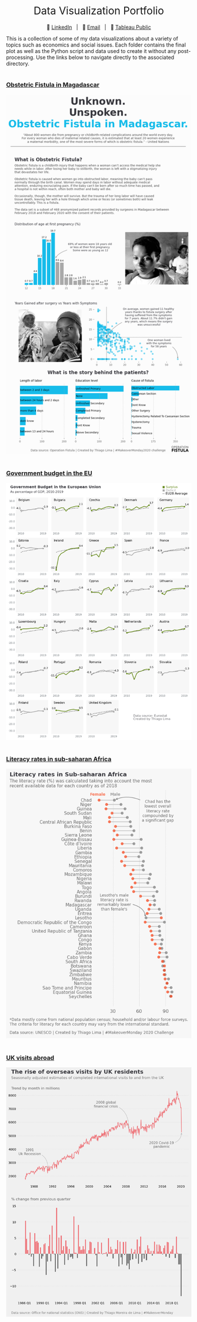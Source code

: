 <h1 style="font-weight:normal" align="center">
  &nbsp;Data Visualization Portfolio&nbsp;
</h1>

<div align="center">

:link: [LinkedIn][LinkedIn]&nbsp;&nbsp;&nbsp;|&nbsp;&nbsp;&nbsp;:link: [Email][Email]&nbsp;&nbsp;&nbsp;|&nbsp;&nbsp;&nbsp;:link: [Tableau Public][tableau]

</div>

<div align="left">
  
This is a collection of some of my data visualizations about a variety of topics such as economics and social issues. Each folder contains the final plot as well as the Python script and data used to create it without any post-processing. Use the links below to navigate directly to the associated directory.

</div>

[LinkedIn]:https://www.linkedin.com/in/thiagomoreiradelima/
[Email]:mailto:thiago.moreira.lima@outlook.com
[tableau]:https://public.tableau.com/profile/thiago.moreira#!/

#
### [Obstetric Fistula in Magadascar](https://github.com/thiago-mlima/Data-Visualization-Portfolio/tree/master/obstetric-fistula-in-madagascar)
<img src="obstetric-fistula-in-madagascar/obstetric_fistula_plot.png">

#
### [Government budget in the EU](https://github.com/thiago-mlima/Data-Visualization-Portfolio/tree/master/government-budget-in-the-eu)
<img src="government-budget-in-the-eu/government-budget-in-the-eu.png">

#
### [Literacy rates in sub-saharan Africa](https://github.com/thiago-mlima/Data-Visualization-Portfolio/tree/master/literacy-rates-in-sub-saharan-africa) 
<img src="literacy-rates-in-sub-saharan-africa/literacy_rates_plot.png">

#
### [UK visits abroad](https://github.com/thiago-mlima/Data-Visualization-Portfolio/tree/master/uk-visits-abroad)
<img src="uk-visits-abroad/uk_visits_abroad_plot.png">
